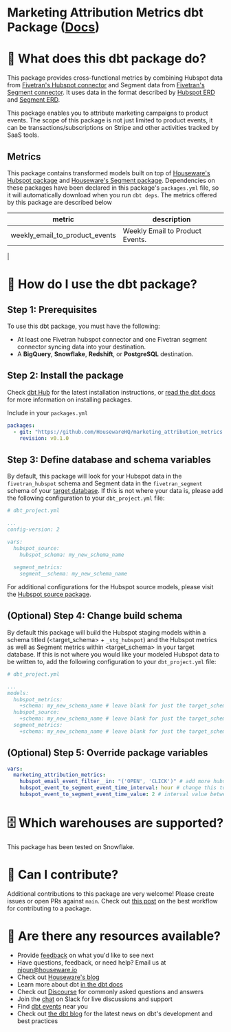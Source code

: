 # Marketing Attribution Metrics dbt Package ([Docs](https://housewarehq.github.io/marketing_attribution_metrics))

# 📣 What does this dbt package do?
This package provides cross-functional metrics by combining Hubspot data from [Fivetran's Hubspot connector](https://fivetran.com/docs/applications/hubspot) and Segment data from [Fivetran's Segment connector](https://fivetran.com/docs/applications/segment). It uses data in the format described by [Hubspot ERD](https://fivetran.com/docs/applications/hubspot#schemainformation) and [Segment ERD](https://fivetran.com/docs/applications/segment#schemainformation).

This package enables you to attribute marketing campaigns to product events. The scope of this package is not just limited to product events, it can be transactions/subscriptions on Stripe and other activities tracked by SaaS tools.

## Metrics 

This package contains transformed models built on top of [Houseware's Hubspot package](https://github.com/HousewareHQ/dbt_hubspot_metrics) and [Houseware's Segment package](https://github.com/HousewareHQ/dbt_segment_metrics). Dependencies on these packages have been declared in this package's `packages.yml` file, so it will automatically download when you run `dbt deps`. The metrics offered by this package are described below

| **metric**                          | **description**                                                                                                                                                                                                                              |
|--------------------------------|------------------------------------------------------------------------------------------------------------------------------------------------------------------------------------------------------------------------------------------|
| weekly_email_to_product_events    | Weekly Email to Product Events.                
|                        

# 🎯 How do I use the dbt package?
## Step 1: Prerequisites
To use this dbt package, you must have the following:
- At least one Fivetran hubspot connector and one Fivetran segment connector syncing data into your destination. 
- A **BigQuery**, **Snowflake**, **Redshift**, or **PostgreSQL** destination.


## Step 2: Install the package

Check [dbt Hub](https://hub.getdbt.com/) for the latest installation instructions, or [read the dbt docs](https://docs.getdbt.com/docs/package-management) for more information on installing packages.

Include in your `packages.yml`

```yaml
packages:
  - git: "https://github.com/HousewareHQ/marketing_attribution_metrics.git"
    revision: v0.1.0
```

## Step 3: Define database and schema variables

By default, this package will look for your Hubspot data in the `fivetran_hubspot` schema and Segment data in the `fivetran_segment` schema of your [target database](https://docs.getdbt.com/docs/running-a-dbt-project/using-the-command-line-interface/configure-your-profile). If this is not where your data is, please add the following configuration to your `dbt_project.yml` file:

```yml
# dbt_project.yml

...
config-version: 2

vars:
  hubspot_source:
    hubspot_schema: my_new_schema_name
  
  segment_metrics:
    segment__schema: my_new_schema_name
```

For additional configurations for the Hubspot source models, please visit the [Hubspot source package](https://github.com/fivetran/dbt_hubspot_source).

## (Optional) Step 4: Change build schema
By default this package will build the Hubspot staging models within a schema titled (<target_schema> + `_stg_hubspot`) and the Hubspot metrics as well as Segment metrics within <target_schema> in your target database. If this is not where you would like your modeled Hubspot data to be written to, add the following configuration to your `dbt_project.yml` file:

```yml
# dbt_project.yml

...
models:
  hubspot_metrics:
    +schema: my_new_schema_name # leave blank for just the target_schema
  hubspot_source:
    +schema: my_new_schema_name # leave blank for just the target_schema
  segment_metrics:
    +schema: my_new_schema_name # leave blank for just the target_schema
```

## (Optional) Step 5: Override package variables
```yml
vars:
  marketing_attribution_metrics:
    hubspot_email_event_filter__in: "('OPEN', 'CLICK')" # add more hubspot events here, if needed
    hubspot_event_to_segment_event_time_interval: hour # change this to any `datediff` interval (hour, day, year, etc)
    hubspot_event_to_segment_event_time_value: 2 # interval value between segment events and hubspot events 
```

# 🗄 Which warehouses are supported?
This package has been tested on Snowflake.


# 🙌 Can I contribute?

Additional contributions to this package are very welcome! Please create issues
or open PRs against `main`. Check out 
[this post](https://discourse.getdbt.com/t/contributing-to-a-dbt-package/657) 
on the best workflow for contributing to a package.


# 🏪 Are there any resources available?
- Provide [feedback](https://airtable.com/shrPHxTmfkjq3P6Eh) on what you'd like to see next
- Have questions, feedback, or need help? Email us at nipun@houseware.io
- Check out [Houseware's blog](https://www.houseware.io/blog)
- Learn more about dbt [in the dbt docs](https://docs.getdbt.com/docs/introduction)
- Check out [Discourse](https://discourse.getdbt.com/) for commonly asked questions and answers
- Join the [chat](https://slack.getdbt.com/) on Slack for live discussions and support
- Find [dbt events](https://events.getdbt.com) near you
- Check out [the dbt blog](https://blog.getdbt.com/) for the latest news on dbt's development and best practices